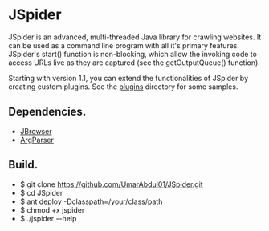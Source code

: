 # JSpider
JSpider is an advanced, multi-threaded Java library for crawling websites.
It can be used as a command line program with all it's primary features.
JSpider's start() function is non-blocking, which allow the invoking code to
access URLs live as they are captured (see the getOutputQueue() function).

Starting with version 1.1, you can extend the functionalities of JSpider by
creating custom plugins. See the [plugins](https://github.com/UmarAbdul01/JSpider/plugin/)
directory for some samples.

## Dependencies.
* [JBrowser](https://github.com/UmarAbdul01/JBrowser)
* [ArgParser](https://github.com/UmarAbdul01/ArgParser)

## Build.
* $ git clone https://github.com/UmarAbdul01/JSpider.git
* $ cd JSpider
* $ ant deploy -Dclasspath=/your/class/path
* $ chmod +x jspider
* $ ./jspider --help
